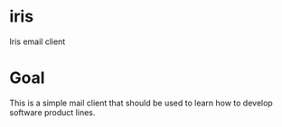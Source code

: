 iris
====

Iris email client

Goal
====
This is a simple mail client that should be used to learn how to develop software product lines. 
